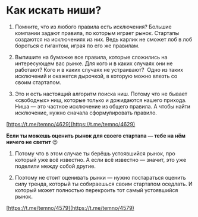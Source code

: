 # Как искать ниши?

1. Помните, что из любого правила есть исключения? Большие компании задают правила, по которым играет рынок. Стартапы создаются на исключениях из них. Ведь карлик не сможет лоб в лоб бороться с гигантом, играя по его же правилам.

2. Выпишите на бумажке все правила, которые сложились на интересующем вас рынке. Для кого и в каких случаях они не работают? Кого и в каких случаях не устраивают?  Одно из таких исключений и окажется дырочкой, в которую можно влезть со своим стартапом.

3. Это и есть настоящий алгоритм поиска ниш. Потому что не бывает «свободных» ниш, которые только и дожидаются нашего прихода. Ниша — это частное исключение из общего правила. А чтобы найти исключение, нужно сначала сформулировать правило.

[https://t.me/temno/4629](https://t.me/temno/4629)

**Если ты можешь оценить рынок для своего стартапа — тебе на нём ничего не светит** 😉

1. Потому что в этом случае ты берёшь устоявшийся рынок, про который уже всё известно. А если всё известно — значит, это уже поделили между собой другие.

2. Поэтому не стоит оценивать рынки — нужно постараться оценить силу тренда, который ты собираешься своим стартапом оседлать. И который может полностью перекроить тот самый устоявшийся рынок.

[https://t.me/temno/4579](https://t.me/temno/4579)